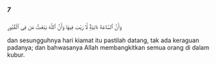 ##### 7

<span class="ayah">وَأَنَّ ٱلسَّاعَةَ ءَاتِيَةٌۭ لَّا رَيْبَ فِيهَا وَأَنَّ ٱللَّهَ يَبْعَثُ مَن فِى ٱلْقُبُورِ</span>

<span class="ayah_translation">dan sesungguhnya hari kiamat itu pastilah datang, tak ada keraguan padanya; dan bahwasanya Allah membangkitkan semua orang di dalam kubur.</span>
